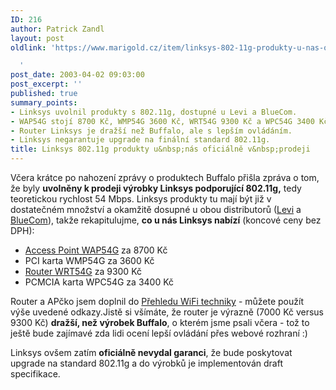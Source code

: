 ```yaml
---
ID: 216
author: Patrick Zandl
layout: post
oldlink: 'https://www.marigold.cz/item/linksys-802-11g-produkty-u-nas-oficialne-v-prodeji

  '
post_date: 2003-04-02 09:03:00
post_excerpt: ''
published: true
summary_points:
- Linksys uvolnil produkty s 802.11g, dostupné u Levi a BlueCom.
- WAP54G stojí 8700 Kč, WMP54G 3600 Kč, WRT54G 9300 Kč a WPC54G 3400 Kč.
- Router Linksys je dražší než Buffalo, ale s lepším ovládáním.
- Linksys negarantuje upgrade na finální standard 802.11g.
title: Linksys 802.11g produkty u&nbsp;nás oficiálně v&nbsp;prodeji
---
```


<p>
Včera krátce po nahození zprávy o produktech Buffalo přišla zpráva o tom, že byly <B>uvolněny k prodeji výrobky Linksys podporující 802.11g,</B> tedy teoretickou rychlost 54 Mbps. Linksys produkty tu mají být již v dostatečném množství a okamžitě dosupné u obou distributorů (<A href="http://www.levi.cz/" target=_blank>Levi</A> a <A href="http://www.bluecom.cz/" target=_blank>BlueCom</A>), takže rekapitulujme, <B>co u nás Linksys nabízí</B> (koncové ceny bez DPH):</p>

<UL>
<LI><A href="/wifidetail.html?id=109">Access Point WAP54G</A> za 8700 Kč</LI>
<LI>PCI karta WMP54G za 3600 Kč</LI>
<LI><A href="/wifidetail.html?id=110">Router WRT54G</A> za 9300 Kč</LI>
<LI>PCMCIA karta WPC54G za 3400 Kč</LI></UL>
<p>
Router a APčko jsem doplnil do <A href="/prehledwifi">Přehledu WiFi techniky</A>&#160;- můžete použít výše uvedené odkazy.Jistě si všímáte, že router je výrazně (7000 Kč versus 9300 Kč) <STRONG>dražší, než výrobek Buffalo</STRONG>, o kterém jsme psali včera - tož to ještě bude zajímavé zda lidi ocení lepší ovládání přes webové rozhraní&#160;:)</p>

<p>
Linksys ovšem zatím <STRONG>oficiálně nevydal garanci</STRONG>, že bude poskytovat upgrade na standard 802.11g a do výrobků je implementován draft specifikace. </p>